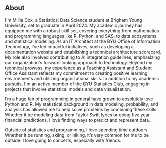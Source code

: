## About

I'm Millie Cox, a Statistics: Data Science student at Brigham Young University, set to graduate in April 2024. My academic journey has equipped me with a robust skill set, covering everything from mathematics and programming languages like R, Python, and SAS, to data ecosystems and statistical modeling. As an IT Architect at the BYU Office of Information Technology, I've led impactful initiatives, such as developing a documentation website and establishing a technical architecture scorecard. My role also involved contributing to AI integration guidelines, emphasizing our organization's forward-looking approach to technology. Beyond my technical prowess, my experience as a Teaching Assistant and Student Office Assistant reflects my commitment to creating positive learning environments and utilizing organizational skills. In addition to my academic pursuits, I'm an active member of the BYU Statistics Club, engaging in projects that involve statistical models and data visualization.

I’m a huge fan of programming in general have grown to absolutely love Python and R. My statistical background in data modeling, probability, and analysis has allowed me to help solve problems by combining these skills. Whether it be modeling data from Taylor Swift lyrics or doing five year financial predictions, I love finding ways to predict and represent data.

Outside of statistics and programming, I love spending time outdoors. Whether it be running, skiing, or hiking, it’s very common for me to be outside. I love going to concerts, especially with friends.
